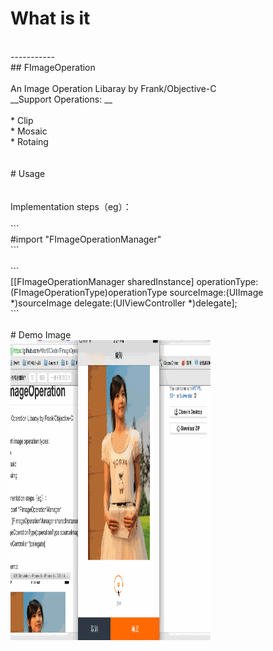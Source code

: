 # What is it
<br />
-----------
<br />
## FImageOperation
<br />
<br />
An Image Operation Libaray by Frank/Objective-C  
<br />
__Support Operations: __		
<br />
<br />
* Clip	
<br />
* Mosaic	
<br />
* Rotaing 	
<br />
<br />
<br />
# Usage
<br />
<br />
<br />
Implementation steps（eg）： 	
<br />
<br />
```		
<br />
#import "FImageOperationManager"		
<br />
```	
<br />
<br />
```		
<br />
[[FImageOperationManager sharedInstance] operationType:(FImageOperationType)operationType sourceImage:(UIImage *)sourceImage delegate:(UIViewController *)delegate];		
<br />
```	
<br />
<br />
# Demo Image
<br />
<img src="https://github.com/After90Coder/FImageOperation/blob/master/FImageOperation/FImageOperaionDemo.gif" width="320" height="480"/>

